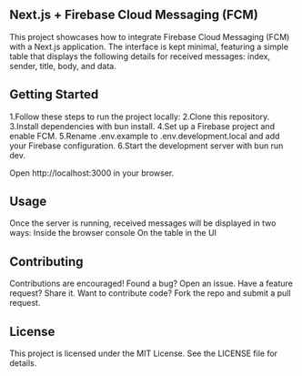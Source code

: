 ## Next.js + Firebase Cloud Messaging (FCM)

This project showcases how to integrate Firebase Cloud Messaging (FCM) with a Next.js application. The interface is kept minimal, featuring a simple table that displays the following details for received messages: index, sender, title, body, and data.

## Getting Started
1.Follow these steps to run the project locally:
2.Clone this repository.
3.Install dependencies with bun install.
4.Set up a Firebase project and enable FCM.
5.Rename .env.example to .env.development.local and add your Firebase configuration.
6.Start the development server with bun run dev.

Open http://localhost:3000 in your browser.

## Usage

Once the server is running, received messages will be displayed in two ways:
Inside the browser console
On the table in the UI

## Contributing
Contributions are encouraged!
Found a bug? Open an issue.
Have a feature request? Share it.
Want to contribute code? Fork the repo and submit a pull request.

## License

This project is licensed under the MIT License. See the LICENSE
 file for details.
